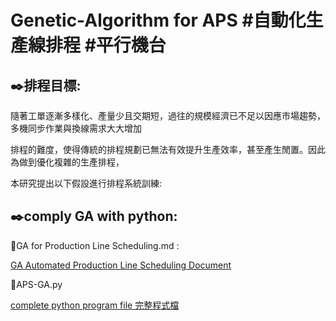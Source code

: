 # Genetic-Algorithm for APS #自動化生產線排程 #平行機台 

✒️排程目標: 
---------------------------------------------------------------------------------------------------------------------------------------------------------------------------------
隨著工單逐漸多樣化、產量少且交期短，過往的規模經濟已不足以因應市場趨勢，多機同步作業與換線需求大大增加

排程的難度，使得傳統的排程規劃已無法有效提升生產效率，甚至產生閒置。因此為做到優化複雜的生產排程，

本研究提出以下假設進行排程系統訓練:

✒️comply GA with python: 
---------------------------------------------------------------------------------------------------------------------------------------------------------------------------------
🔽GA for Production Line Scheduling.md : 

  [GA Automated Production Line Scheduling Document](https://github.com/shou0228/Genetic-Algorithm-APS/blob/2ab57a42c34936fc34a14bdaa3d977b67df1b4c3/GA%20for%20Production%20Line%20Scheduling.md)

🔽APS-GA.py

  [complete python program file 完整程式檔](https://github.com/shou0228/Genetic-Algorithm-APS/blob/d1e63cdab8a01731367eabc4617f3d57e6d78679/APS-GA.py)
